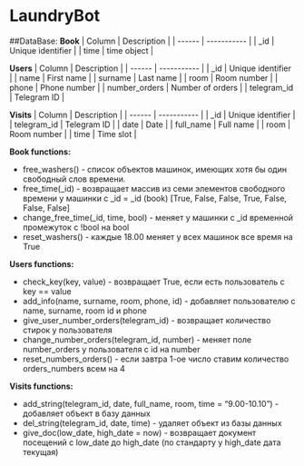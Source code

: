 # LaundryBot

##DataBase:
**Book**
| Column | Description |
| ------ | ----------- |
| _id | Unique identifier |
| time | time object |

**Users**
| Column | Description |
| ------ | ----------- |
| _id | Unique identifier |
| name | First name |
| surname | Last name |
| room | Room number |
| phone | Phone number |
| number_orders | Number of orders |
| telegram_id | Telegram ID |

**Visits**
| Column | Description |
| ------ | ----------- |
| _id | Unique identifier |
| telegram_id | Telegram ID |
| date | Date |
| full_name | Full name |
| room | Room number |
| time | Time slot |

**Book functions:**
* free_washers() - список объектов машинок, имеющих хотя бы один свободный слов времени.
* free_time(_id) - возвращает массив из семи элементов свободного времени у машинки с _id = _id (book)
[True, False, False, True, False, False, False]
* change_free_time(_id, time, bool) - меняет у машинки с _id временной промежуток с !bool на bool
* reset_washers() - каждые 18.00 меняет у всех машинок все время на True

**Users functions:**
* check_key(key, value) - возвращает True, если есть пользователь с key == value
* add_info(name, surname, room, phone, id) - добавляет пользователю с name, surname, room id и phone
* give_user_number_orders(telegram_id) - возвращает количество стирок у пользователя
* change_number_orders(telegram_id, number) - меняет поле number_orders у пользователя с id на number
* reset_numbers_orders() - если завтра 1-ое число ставим количество orders_numbers всем на 4

**Visits functions:**
* add_string(telegram_id, date, full_name, room, time = “9.00-10.10”) - добавляет объект в базу данных
* del_string(telegram_id, date, time) - удаляет объект из базы данных
* give_doc(low_date, high_date = now) - возвращает документ посещений с low_date до high_date (по стандарту у high_date дата текущая)
